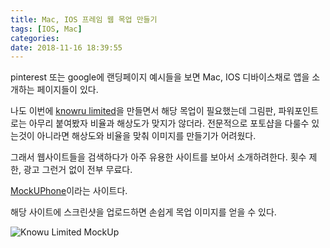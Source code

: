```yaml
---
title: Mac, IOS 프레임 웹 목업 만들기
tags: [IOS, Mac]
categories:
date: 2018-11-16 18:39:55
---
```


pinterest 또는 google에 랜딩페이지 예시들을 보면 Mac, IOS 디바이스채로 앱을 소개하는 페이지들이 있다.

<!-- more -->

나도 이번에 [knowru limited](https://www.knowrulimited.com)을 만들면서 해당 목업이 필요했는데 그림판, 파워포인트로는 아무리 붙여봤자 비율과 해상도가 맞지가 않더라.
전문적으로 포토샵을 다룰수 있는것이 아니라면 해상도와 비율을 맞춰 이미지를 만들기가 어려웠다.

그래서 웹사이트들을 검색하다가 아주 유용한 사이트를 보아서 소개하려한다.
횟수 제한, 광고 그런거 없이 전부 무료다.

[MockUPhone](https://mockuphone.com/?fbclid=IwAR3nVDAr5Tjimo5-4Sp7yBv9mQFVApwPjFjXML9jEMPo6Ot09UbYjoXsU-s#ios)이라는 사이트다.

해당 사이트에 스크린샷을 업로드하면 손쉽게 목업 이미지를 얻을 수 있다.

![Knowu Limited MockUp](https://scontent-hkg3-1.xx.fbcdn.net/v/t1.0-9/43007714_178359666390726_8807423532481904640_o.jpg?_nc_cat=111&_nc_ht=scontent-hkg3-1.xx&oh=2a412d038a2d20619561695114983f6c&oe=5C69604F)
